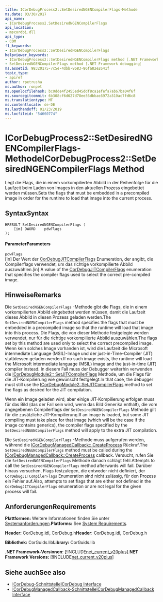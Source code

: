 ```yaml
---
title: ICorDebugProcess2::SetDesiredNGENCompilerFlags-Methode
ms.date: 03/30/2017
api_name:
- ICorDebugProcess2.SetDesiredNGENCompilerFlags
api_location:
- mscordbi.dll
api_type:
- COM
f1_keywords:
- ICorDebugProcess2::SetDesiredNGENCompilerFlags
helpviewer_keywords:
- ICorDebugProcess2::SetDesiredNGENCompilerFlags method [.NET Framework debugging]
- SetDesiredNGENCompilerFlags method [.NET Framework debugging]
ms.assetid: 98320175-7c5e-4dbb-8683-86fa82e2641f
topic_type:
- apiref
author: rpetrusha
ms.author: ronpet
ms.openlocfilehash: bc0dde4f2455ed45ddf8ca1efefa7ab67ba04f6f
ms.sourcegitcommit: 6b308cf6d627d78ee36dbbae8972a310ac7fd6c8
ms.translationtype: MT
ms.contentlocale: de-DE
ms.lasthandoff: 01/23/2019
ms.locfileid: "54660774"
---
```

# <a name="icordebugprocess2setdesiredngencompilerflags-method"></a><span data-ttu-id="da896-102">ICorDebugProcess2::SetDesiredNGENCompilerFlags-Methode</span><span class="sxs-lookup"><span data-stu-id="da896-102">ICorDebugProcess2::SetDesiredNGENCompilerFlags Method</span></span>
<span data-ttu-id="da896-103">Legt die Flags, die in einem vorkompilierten Abbild in der Reihenfolge für die Laufzeit beim Laden von Images in den aktuellen Prozess eingebettet werden müssen.</span><span class="sxs-lookup"><span data-stu-id="da896-103">Sets the flags that must be embedded in a precompiled image in order for the runtime to load that image into the current process.</span></span>  
  
## <a name="syntax"></a><span data-ttu-id="da896-104">Syntax</span><span class="sxs-lookup"><span data-stu-id="da896-104">Syntax</span></span>  
  
```  
HRESULT SetDesiredNGENCompilerFlags (  
    [in] DWORD    pdwFlags  
);  
```  
  
#### <a name="parameters"></a><span data-ttu-id="da896-105">Parameter</span><span class="sxs-lookup"><span data-stu-id="da896-105">Parameters</span></span>  
 `pdwFlags`  
 <span data-ttu-id="da896-106">[in] Der Wert der [CorDebugJITCompilerFlags](../../../../docs/framework/unmanaged-api/debugging/cordebugjitcompilerflags-enumeration.md) Enumeration, der angibt, die Compilerflags verwendet, um das richtige vorkompilierte Abbild auszuwählen.</span><span class="sxs-lookup"><span data-stu-id="da896-106">[in] A value of the [CorDebugJITCompilerFlags](../../../../docs/framework/unmanaged-api/debugging/cordebugjitcompilerflags-enumeration.md) enumeration that specifies the compiler flags used to select the correct pre-compiled image.</span></span>  
  
## <a name="remarks"></a><span data-ttu-id="da896-107">Hinweise</span><span class="sxs-lookup"><span data-stu-id="da896-107">Remarks</span></span>  
 <span data-ttu-id="da896-108">Die `SetDesiredNGENCompilerFlags` -Methode gibt die Flags, die in einem vorkompilierten Abbild eingebettet werden müssen, damit die Laufzeit dieses Abbild in diesen Prozess geladen werden.</span><span class="sxs-lookup"><span data-stu-id="da896-108">The `SetDesiredNGENCompilerFlags` method specifies the flags that must be embedded in a precompiled image so that the runtime will load that image into this process.</span></span> <span data-ttu-id="da896-109">Die Flags, die von dieser Methode festgelegte werden verwendet, nur für die richtige vorkompilierte Abbild auszuwählen.</span><span class="sxs-lookup"><span data-stu-id="da896-109">The flags set by this method are used only to select the correct precompiled image.</span></span> <span data-ttu-id="da896-110">Wenn kein solches Image vorhanden ist, wird die Laufzeit die Microsoft intermediate Language (MSIL)-Image und der just-in-Time-Compiler (JIT) stattdessen geladen werden.</span><span class="sxs-lookup"><span data-stu-id="da896-110">If no such image exists, the runtime will load the Microsoft intermediate language (MSIL) image and the just-in-time (JIT) compiler instead.</span></span> <span data-ttu-id="da896-111">In diesem Fall muss der Debugger weiterhin verwenden die [ICorDebugModule2:: SetJITCompilerFlags](../../../../docs/framework/unmanaged-api/debugging/icordebugmodule2-setjitcompilerflags-method.md) Methode, um die Flags für die JIT-Kompilierung wie gewünscht festgelegt.</span><span class="sxs-lookup"><span data-stu-id="da896-111">In that case, the debugger must still use the [ICorDebugModule2::SetJITCompilerFlags](../../../../docs/framework/unmanaged-api/debugging/icordebugmodule2-setjitcompilerflags-method.md) method to set the flags as desired for the JIT compilation.</span></span>  
  
 <span data-ttu-id="da896-112">Wenn ein Image geladen wird, aber einige JIT-Kompilierung erfolgen muss für das Bild (das der Fall sein wird, wenn das Bild Generika enthält), die vom angegebenen Compilerflags der `SetDesiredNGENCompilerFlags` Methode gilt für die zusätzliche JIT-Kompilierung.</span><span class="sxs-lookup"><span data-stu-id="da896-112">If an image is loaded, but some JIT compiling must take place for that image (which will be the case if the image contains generics), the compiler flags specified by the `SetDesiredNGENCompilerFlags` method will apply to the extra JIT compilation.</span></span>  
  
 <span data-ttu-id="da896-113">Die `SetDesiredNGENCompilerFlags` -Methode muss aufgerufen werden, während die [ICorDebugManagedCallback:: CreateProcess](../../../../docs/framework/unmanaged-api/debugging/icordebugmanagedcallback-createprocess-method.md) Rückruf.</span><span class="sxs-lookup"><span data-stu-id="da896-113">The `SetDesiredNGENCompilerFlags` method must be called during the [ICorDebugManagedCallback::CreateProcess](../../../../docs/framework/unmanaged-api/debugging/icordebugmanagedcallback-createprocess-method.md) callback.</span></span> <span data-ttu-id="da896-114">Versucht, rufen Sie die `SetDesiredNGENCompilerFlags` Methode danach schlägt fehl.</span><span class="sxs-lookup"><span data-stu-id="da896-114">Attempts to call the `SetDesiredNGENCompilerFlags` method afterwards will fail.</span></span> <span data-ttu-id="da896-115">Darüber hinaus versuchen, Flags festzulegen, die entweder nicht definiert, der `CorDebugJITCompilerFlags` Enumeration sind nicht zulässig, für den Prozess ein Fehler auf.</span><span class="sxs-lookup"><span data-stu-id="da896-115">Also, attempts to set flags that are either not defined in the `CorDebugJITCompilerFlags` enumeration or are not legal for the given process will fail.</span></span>  
  
## <a name="requirements"></a><span data-ttu-id="da896-116">Anforderungen</span><span class="sxs-lookup"><span data-stu-id="da896-116">Requirements</span></span>  
 <span data-ttu-id="da896-117">**Plattformen:** Weitere Informationen finden Sie unter [Systemanforderungen](../../../../docs/framework/get-started/system-requirements.md).</span><span class="sxs-lookup"><span data-stu-id="da896-117">**Platforms:** See [System Requirements](../../../../docs/framework/get-started/system-requirements.md).</span></span>  
  
 <span data-ttu-id="da896-118">**Header:** CorDebug.idl, CorDebug.h</span><span class="sxs-lookup"><span data-stu-id="da896-118">**Header:** CorDebug.idl, CorDebug.h</span></span>  
  
 <span data-ttu-id="da896-119">**Bibliothek:** CorGuids.lib</span><span class="sxs-lookup"><span data-stu-id="da896-119">**Library:** CorGuids.lib</span></span>  
  
 <span data-ttu-id="da896-120">**.NET Framework-Versionen:** [!INCLUDE[net_current_v20plus](../../../../includes/net-current-v20plus-md.md)]</span><span class="sxs-lookup"><span data-stu-id="da896-120">**.NET Framework Versions:** [!INCLUDE[net_current_v20plus](../../../../includes/net-current-v20plus-md.md)]</span></span>  
  
## <a name="see-also"></a><span data-ttu-id="da896-121">Siehe auch</span><span class="sxs-lookup"><span data-stu-id="da896-121">See also</span></span>
- [<span data-ttu-id="da896-122">ICorDebug-Schnittstelle</span><span class="sxs-lookup"><span data-stu-id="da896-122">ICorDebug Interface</span></span>](../../../../docs/framework/unmanaged-api/debugging/icordebug-interface.md)
- [<span data-ttu-id="da896-123">ICorDebugManagedCallback-Schnittstelle</span><span class="sxs-lookup"><span data-stu-id="da896-123">ICorDebugManagedCallback Interface</span></span>](../../../../docs/framework/unmanaged-api/debugging/icordebugmanagedcallback-interface.md)
